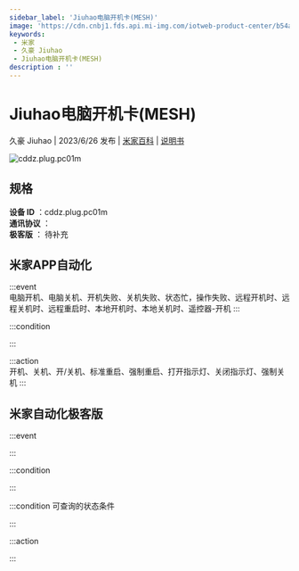 ```yaml
---
sidebar_label: 'Jiuhao电脑开机卡(MESH)'
image: 'https://cdn.cnbj1.fds.api.mi-img.com/iotweb-product-center/b54aa4d5dfa0f01c5dfdd4be3bfbe93a_1685586902703.png?GalaxyAccessKeyId=AKVGLQWBOVIRQ3XLEW&Expires=9223372036854775807&Signature=vy8tWivgArheFNDn42180xMuaNc='
keywords: 
 - 米家
 - 久豪 Jiuhao
 - Jiuhao电脑开机卡(MESH)
description : ''
---
```

# Jiuhao电脑开机卡(MESH)

久豪 Jiuhao | 2023/6/26 发布 | [米家百科](https://home.mi.com/webapp/content/baike/product/index.html?model=cddz.plug.pc01m) | [说明书](https://home.mi.com/views/introduction.html?model=cddz.plug.pc01m&region=cn)

![cddz.plug.pc01m](https://cdn.cnbj1.fds.api.mi-img.com/iotweb-product-center/b54aa4d5dfa0f01c5dfdd4be3bfbe93a_1685586902703.png?GalaxyAccessKeyId=AKVGLQWBOVIRQ3XLEW&Expires=9223372036854775807&Signature=vy8tWivgArheFNDn42180xMuaNc=)

## 规格  
> 
**设备 ID** ：cddz.plug.pc01m  
**通讯协议** ：  
**极客版**  ： 待补充 


## 米家APP自动化  

:::event  
电脑开机、电脑关机、开机失败、关机失败、状态忙，操作失败、远程开机时、远程关机时、远程重启时、本地开机时、本地关机时、遥控器-开机
:::

:::condition  

:::

:::action   
开机、关机、开/关机、标准重启、强制重启、打开指示灯、关闭指示灯、强制关机
:::

## 米家自动化极客版  

:::event  

:::

:::condition  

:::

:::condition 可查询的状态条件  

:::

:::action  

:::

        
